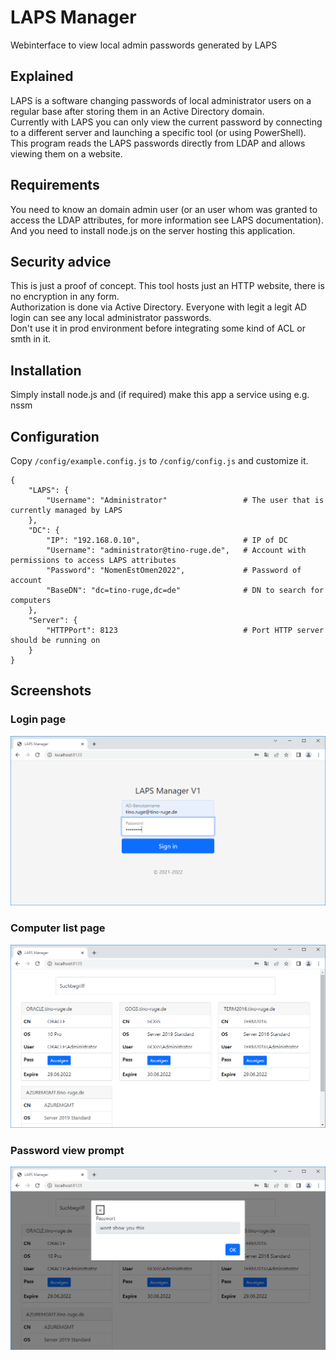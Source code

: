 # LAPS Manager
Webinterface to view local admin passwords generated by LAPS

## Explained  
LAPS is a software changing passwords of local administrator users on a regular base after storing them in an Active Directory domain.  
Currently with LAPS you can only view the current password by connecting to a different server and launching a specific tool (or using PowerShell).  
This program reads the LAPS passwords directly from LDAP and allows viewing them on a website.

## Requirements  
You need to know an domain admin user (or an user whom was granted to access the LDAP attributes, for more information see LAPS documentation).  
And you need to install node.js on the server hosting this application.

## Security advice
This is just a proof of concept. This tool hosts just an HTTP website, there is no encryption in any form.  
Authorization is done via Active Directory. Everyone with legit a legit AD login can see any local administrator passwords.  
Don't use it in prod environment before integrating some kind of ACL or smth in it.

## Installation
Simply install node.js and (if required) make this app a service using e.g. nssm

## Configuration  
Copy `/config/example.config.js` to `/config/config.js` and customize it.
```
{
	"LAPS": {
		"Username": "Administrator"                 # The user that is currently managed by LAPS
	},
	"DC": {
		"IP": "192.168.0.10",                       # IP of DC
		"Username": "administrator@tino-ruge.de",   # Account with permissions to access LAPS attributes
		"Password": "NomenEstOmen2022",             # Password of account
		"BaseDN": "dc=tino-ruge,dc=de"              # DN to search for computers
	},
	"Server": {
		"HTTPPort": 8123                            # Port HTTP server should be running on
	}
}
```

## Screenshots

### Login page
![Simple login page with username and password](readme-assets/login-screen.PNG)

### Computer list page
![List showing all computers, their OS, the name of the local admin and a button to view the password](readme-assets/computer-list.PNG)

### Password view prompt
![A prompt showing a password](readme-assets/view-password.PNG)
